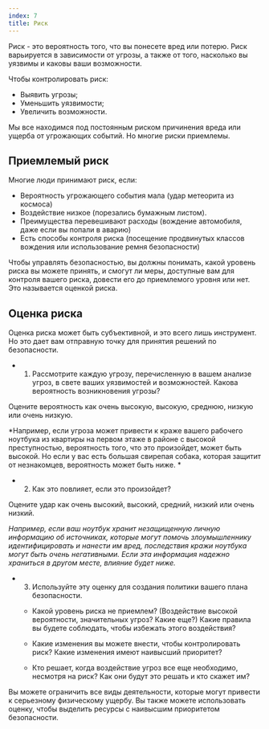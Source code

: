 ```yaml
---
index: 7
title: Риск
---
```

Риск - это вероятность того, что вы понесете вред или потерю. Риск варьируется в зависимости от угрозы, а также от того, насколько вы уязвимы и каковы ваши возможности.

Чтобы контролировать риск:

* Выявить угрозы;
* Уменьшить уязвимости;
* Увеличить возможности.

Мы все находимся под постоянным риском причинения вреда или ущерба от угрожающих событий. Но многие риски приемлемы.

## Приемлемый риск

Многие люди принимают риск, если:

* Вероятность угрожающего события мала (удар метеорита из космоса)
* Воздействие низкое (порезались бумажным листом).
* Преимущества перевешивают расходы (вождение автомобиля, даже если вы попали в аварию)
* Есть способы контроля риска (посещение продвинутых классов вождения или использование ремня безопасности)

Чтобы управлять безопасностью, вы должны понимать, какой уровень риска вы можете принять, и смогут ли меры, доступные вам для контроля вашего риска, довести его до приемлемого уровня или нет. Это называется оценкой риска. 

## Оценка риска

Оценка риска может быть субъективной, и это всего лишь инструмент. Но это дает вам отправную точку для принятия решений по безопасности.

* 1. Рассмотрите каждую угрозу, перечисленную в вашем анализе угроз, в свете ваших уязвимостей и возможностей. Какова вероятность возникновения угрозы?

Оцените вероятность как очень высокую, высокую, среднюю, низкую или очень низкую.

*Например, если угроза может привести к краже вашего рабочего ноутбука из квартиры на первом этаже в районе с высокой преступностью, вероятность того, что это произойдет, может быть высокой. Но если у вас есть большая свирепая собака, которая защитит от незнакомцев, вероятность может быть ниже. *

* 2. Как это повлияет, если это произойдет?

Оцените удар как очень высокий, высокий, средний, низкий или очень низкий.

*Например, если ваш ноутбук хранит незащищенную личную информацию об источниках, которые могут помочь злоумышленнику идентифицировать и нанести им вред, последствия кражи ноутбука могут быть очень негативными. Если эта информация надежно храниться в другом месте, влияние будет ниже.* 

* 3. Используйте эту оценку для создания политики вашего плана безопасности.


  * Какой уровень риска не приемлем? (Воздействие высокой вероятности, значительных угроз? Какие еще?) Какие правила вы будете соблюдать, чтобы избежать этого воздействия?

  * Какие изменения вы можете внести, чтобы контролировать риск? Какие изменения имеют наивысший приоритет?

  * Кто решает, когда воздействие угроз все еще необходимо, несмотря на риск? Как они будут это решать и кто скажет им?

Вы можете ограничить все виды деятельности, которые могут привести к серьезному физическому ущербу. Вы также можете использовать оценку, чтобы выделить ресурсы с наивысшим приоритетом безопасности.